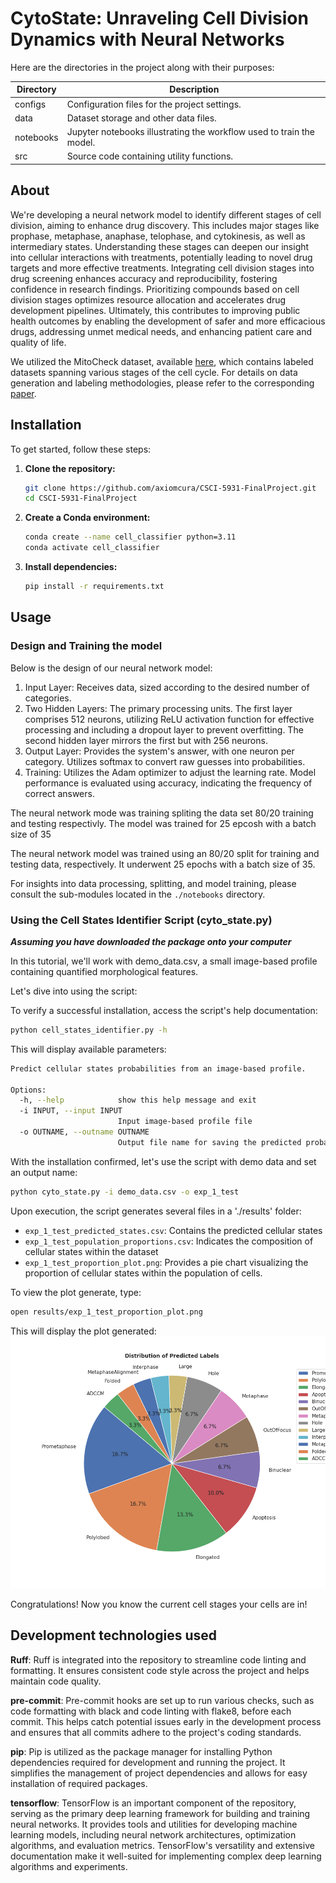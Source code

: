 # CytoState: Unraveling Cell Division Dynamics with Neural Networks

Here are the directories in the project along with their purposes:

| Directory   | Description                                    |
|-------------|------------------------------------------------|
| configs     | Configuration files for the project settings.  |
| data        | Dataset storage and other data files.          |
| notebooks   | Jupyter notebooks illustrating the workflow used to train the model.|
| src         | Source code containing utility functions.      |

## About

We're developing a neural network model to identify different stages of cell division, aiming to enhance drug discovery.
This includes major stages like prophase, metaphase, anaphase, telophase, and cytokinesis, as well as intermediary states.
Understanding these stages can deepen our insight into cellular interactions with treatments, potentially leading to novel drug targets and more effective treatments.
Integrating cell division stages into drug screening enhances accuracy and reproducibility, fostering confidence in research findings.
Prioritizing compounds based on cell division stages optimizes resource allocation and accelerates drug development pipelines.
Ultimately, this contributes to improving public health outcomes by enabling the development of safer and more efficacious drugs, addressing unmet medical needs, and enhancing patient care and quality of life.

We utilized the MitoCheck dataset, available [here](https://zenodo.org/records/7967386), which contains labeled datasets spanning various stages of the cell cycle.
For details on data generation and labeling methodologies, please refer to the corresponding [paper](https://pubmed.ncbi.nlm.nih.gov/20360735/).

## Installation

To get started, follow these steps:

1. **Clone the repository:**

    ```bash
    git clone https://github.com/axiomcura/CSCI-5931-FinalProject.git
    cd CSCI-5931-FinalProject
    ```

2. **Create a Conda environment:**

    ```bash
    conda create --name cell_classifier python=3.11
    conda activate cell_classifier
    ```

3. **Install dependencies:**

    ```bash
    pip install -r requirements.txt
    ```

## Usage

### Design and Training the model

Below is the design of our neural network model:

1. Input Layer: Receives data, sized according to the desired number of categories.
2. Two Hidden Layers: The primary processing units. The first layer comprises 512 neurons, utilizing ReLU activation function for effective processing and including a dropout layer to prevent overfitting. The second hidden layer mirrors the first but with 256 neurons.
3. Output Layer: Provides the system's answer, with one neuron per category. Utilizes softmax to convert raw guesses into probabilities.
4. Training: Utilizes the Adam optimizer to adjust the learning rate. Model performance is evaluated using accuracy, indicating the frequency of correct answers.

The neural network mode was training spliting the data set 80/20 training and testing respectivly.
The model was trained for 25 epcosh with a batch size of 35

The neural network model was trained using an 80/20 split for training and testing data, respectively.
It underwent 25 epochs with a batch size of 35.

For insights into data processing, splitting, and model training, please consult the sub-modules located in the `./notebooks` directory.

### Using the Cell States Identifier Script (cyto_state.py)

_**Assuming you have downloaded the package onto your computer**_

In this tutorial, we'll work with demo_data.csv, a small image-based profile containing quantified morphological features.

Let's dive into using the script:

To verify a successful installation, access the script's help documentation:

```bash
python cell_states_identifier.py -h
```

This will display available parameters:

```bash
Predict cellular states probabilities from an image-based profile.

Options:
  -h, --help            show this help message and exit
  -i INPUT, --input INPUT
                        Input image-based profile file
  -o OUTNAME, --outname OUTNAME
                        Output file name for saving the predicted probabilities
```

With the installation confirmed, let's use the script with demo data and set an output name:

```bash
python cyto_state.py -i demo_data.csv -o exp_1_test
```

Upon execution, the script generates several files in a './results' folder:

- `exp_1_test_predicted_states.csv`: Contains the predicted cellular states
- `exp_1_test_population_proportions.csv`: Indicates the composition of cellular states within the dataset
- `exp_1_test_proportion_plot.png`: Provides a pie chart visualizing the proportion of cellular states within the population of cells.

To view the plot generate, type:

```bash
open results/exp_1_test_proportion_plot.png
```
This will display the plot generated:
![Porportion-Plot](sample_figs/exp_1_test_porportion_plot.png)

Congratulations! Now you know the current cell stages your cells are in!

## Development technologies used

**Ruff**: Ruff is integrated into the repository to streamline code linting and formatting.
It ensures consistent code style across the project and helps maintain code quality.

**pre-commit**: Pre-commit hooks are set up to run various checks, such as code formatting with black and code linting with flake8, before each commit.
This helps catch potential issues early in the development process and ensures that all commits adhere to the project's coding standards.

**pip**: Pip is utilized as the package manager for installing Python dependencies required for development and running the project.
It simplifies the management of project dependencies and allows for easy installation of required packages.

**tensorflow**: TensorFlow is an important component of the repository, serving as the primary deep learning framework for building and training neural networks.
It provides tools and utilities for developing machine learning models, including neural network architectures, optimization algorithms, and evaluation metrics.
TensorFlow's versatility and extensive documentation make it well-suited for implementing complex deep learning algorithms and experiments.
